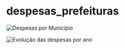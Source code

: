 # despesas_prefeituras

![Despesas por Município](https://thumbs2.imgbox.com/b9/97/lQ2GoEcX_t.png)

![Evolução das despesas por ano](https://thumbs2.imgbox.com/b1/e4/tzbCeanL_t.png)
